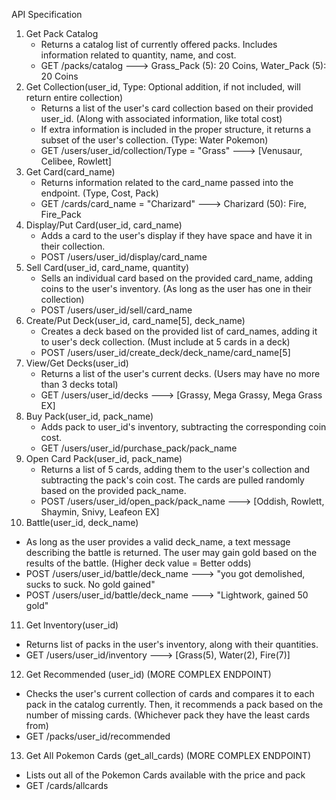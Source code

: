 API Specification
1. Get Pack Catalog
   - Returns a catalog list of currently offered packs. Includes information related to quantity, name, and cost.
   - GET /packs/catalog ---> Grass_Pack (5): 20 Coins, Water_Pack (5): 20 Coins
2. Get Collection(user_id, Type: Optional addition, if not included, will return entire collection)
   - Returns a list of the user's card collection based on their provided user_id. (Along with associated information, like total cost)
   - If extra information is included in the proper structure, it returns a subset of the user's collection. (Type: Water Pokemon)
   - GET /users/user_id/collection/Type = "Grass" ---> [Venusaur, Celibee, Rowlett]
3. Get Card(card_name)
   - Returns information related to the card_name passed into the endpoint. (Type, Cost, Pack)
   - GET /cards/card_name = "Charizard" ---> Charizard (50): Fire, Fire_Pack
4. Display/Put Card(user_id, card_name)
   - Adds a card to the user's display if they have space and have it in their collection.
   - POST /users/user_id/display/card_name
5. Sell Card(user_id, card_name, quantity)
   - Sells an individual card based on the provided card_name, adding coins to the user's inventory. (As long as the user has one in their collection)
   - POST /users/user_id/sell/card_name
6. Create/Put Deck(user_id, card_name[5], deck_name)
   - Creates a deck based on the provided list of card_names, adding it to user's deck collection. (Must include at 5 cards in a deck)
   - POST /users/user_id/create_deck/deck_name/card_name[5]
7. View/Get Decks(user_id)
   - Returns a list of the user's current decks. (Users may have no more than 3 decks total)
   - GET /users/user_id/decks ---> [Grassy, Mega Grassy, Mega Grass EX]
8. Buy Pack(user_id, pack_name)
   - Adds pack to user_id's inventory, subtracting the corresponding coin cost.
   - GET /users/user_id/purchase_pack/pack_name
9. Open Card Pack(user_id, pack_name)
   - Returns a list of 5 cards, adding them to the user's collection and subtracting the pack's coin cost. The cards are pulled randomly based on the provided pack_name.
   - POST /users/user_id/open_pack/pack_name ---> [Oddish, Rowlett, Shaymin, Snivy, Leafeon EX]
10. Battle(user_id, deck_name)
   - As long as the user provides a valid deck_name, a text message describing the battle is returned. The user may gain gold based on the results of the battle. (Higher deck value = Better odds)
   - POST /users/user_id/battle/deck_name ---> "you got demolished, sucks to suck. No gold gained"
   - POST /users/user_id/battle/deck_name ---> "Lightwork, gained 50 gold"
11. Get Inventory(user_id)
   - Returns list of packs in the user's inventory, along with their quantities.
   - GET /users/user_id/inventory ---> [Grass(5), Water(2), Fire(7)]
12. Get Recommended (user_id) (MORE COMPLEX ENDPOINT)
   - Checks the user's current collection of cards and compares it to each pack in the catalog currently. Then, it recommends a pack based on the number of missing cards. (Whichever pack they have the least cards from)
   - GET /packs/user_id/recommended
13. Get All Pokemon Cards (get_all_cards) (MORE COMPLEX ENDPOINT)
   - Lists out all of the Pokemon Cards available with the price and pack
   - GET /cards/allcards


